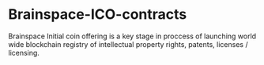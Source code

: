 # Brainspace-ICO-contracts

Brainspace Initial coin offering is a key stage in proccess of launching world wide blockchain registry
of intellectual property rights, patents, licenses / licensing.

